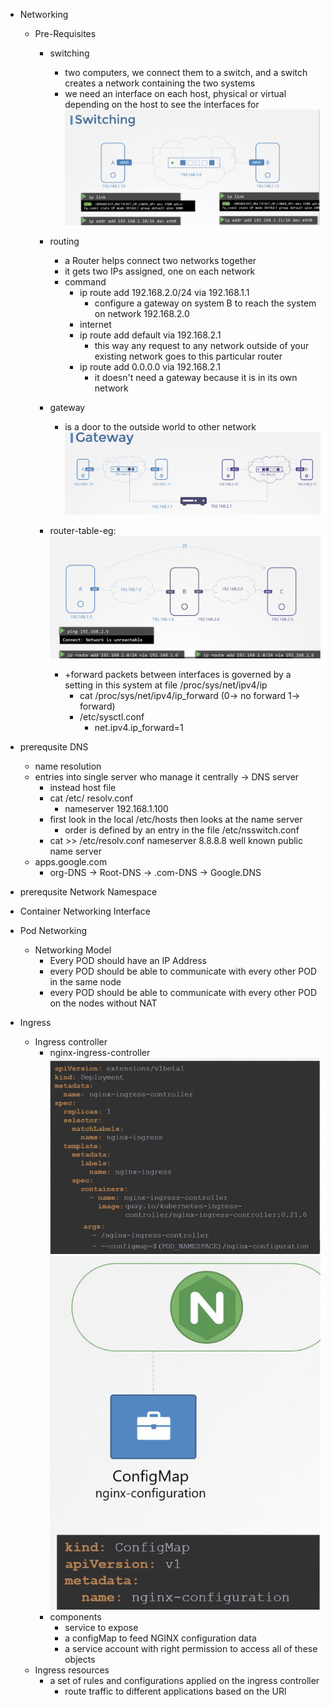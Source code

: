 - Networking
    - Pre-Requisites
        - switching
            - two computers, we connect them to a switch, and a switch creates a network containing the two systems
            - we need an interface on each host, physical or virtual depending on the host to see the interfaces for 
        ![image info](switch.jpg)
        - routing
            - a Router helps connect two networks together
            - it gets two IPs assigned, one on each network
            - command
                - ip route add 192.168.2.0/24 via 192.168.1.1
                    - configure a gateway on system B to reach the system on network 192.168.2.0
                - internet
                - ip route add default via 192.168.2.1
                    - this way any request to any network outside of your existing network goes to this particular router
                - ip route add 0.0.0.0 via 192.168.2.1
                    - it doesn't need a gateway because it is in its own network 
                
        - gateway
            - is a door to the outside world to other network
        ![image info](router-gateway.jpg)
        - router-table-eg:
        ![image info](router-table-build-eg.jpg)
            - +forward packets between interfaces is governed by a setting in this system at file /proc/sys/net/ipv4/ip
                - cat /proc/sys/net/ipv4/ip_forward  (0-> no forward 1-> forward)
                - /etc/sysctl.conf
                    - net.ipv4.ip_forward=1
- prerequsite DNS
    - name resolution 
    - entries into single server who manage it centrally -> DNS server
        - instead host file
        - cat /etc/ resolv.conf
            - nameserver 192.168.1.100
        - first look in the local /etc/hosts then looks at the name server
            - order is defined by an entry in the file /etc/nsswitch.conf
        - cat >> /etc/resolv.conf nameserver 8.8.8.8 well known public name server
    - apps.google.com
        - org-DNS -> Root-DNS -> .com-DNS -> Google.DNS
        
- prerequsite Network Namespace
- Container Networking Interface
- Pod Networking
    - Networking Model
        - Every POD should have an IP Address
        - every POD should be able to communicate with every other POD in the same node
        - every POD should be able to communicate with every other POD on the nodes without NAT

- Ingress
    - Ingress controller
        - nginx-ingress-controller
        ![image info](nginx-ingress-controller.jpg)
        ![image info](nginx-ingress-controller-configMap.jpg)
        - components
            - service to expose
            - a configMap to feed NGINX configuration data
            - a service account with right permission to access all of these objects
    - Ingress resources
        - a set of rules and configurations applied on the ingress controller
            - route traffic to different applications based on the URl